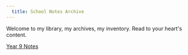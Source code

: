```yaml
---
  title: School Notes Archive
---
```


Welcome to my library, my archives, my inventory. Read to your heart's content.

[Year 9 Notes](/notes/year-9.md)
